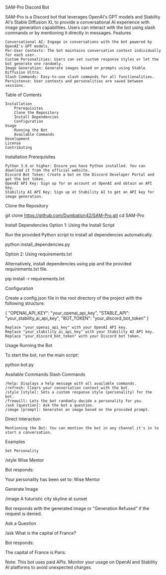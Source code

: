 SAM-Pro Discord Bot

SAM-Pro is a Discord bot that leverages OpenAI's GPT models and Stability AI's Stable Diffusion XL to provide a conversational AI experience with image generation capabilities. Users can interact with the bot using slash commands or by mentioning it directly in messages.
Features

    Conversational AI: Engage in conversations with the bot powered by OpenAI's GPT models.
    Per-User Contexts: The bot maintains conversation context individually for each user.
    Custom Personalities: Users can set custom response styles or let the bot generate one randomly.
    Image Generation: Generate images based on prompts using Stable Diffusion Ultra.
    Slash Commands: Easy-to-use slash commands for all functionalities.
    Persistence: User contexts and personalities are saved between sessions.

Table of Contents

    Installation
        Prerequisites
        Clone the Repository
        Install Dependencies
        Configuration
    Usage
        Running the Bot
        Available Commands
    Development
    License
    Contributing

Installation
Prerequisites

    Python 3.6 or higher: Ensure you have Python installed. You can download it from the official website.
    Discord Bot Token: Create a bot on the Discord Developer Portal and get the bot token.
    OpenAI API Key: Sign up for an account at OpenAI and obtain an API key.
    Stability AI API Key: Sign up at Stability AI to get an API key for image generation.

Clone the Repository

git clone https://github.com/Dumbation42/SAM-Pro.git
cd SAM-Pro

Install Dependencies
Option 1: Using the Install Script

Run the provided Python script to install all dependencies automatically.

python install_dependencies.py

Option 2: Using requirements.txt

Alternatively, install dependencies using pip and the provided requirements.txt file.

pip install -r requirements.txt

Configuration

Create a config.json file in the root directory of the project with the following structure:

{
  "OPENAI_API_KEY": "your_openai_api_key",
  "STABLE_API": "your_stability_ai_api_key",
  "BOT_TOKEN": "your_discord_bot_token"
}

    Replace "your_openai_api_key" with your OpenAI API key.
    Replace "your_stability_ai_api_key" with your Stability AI API key.
    Replace "your_discord_bot_token" with your Discord bot token.

Usage
Running the Bot

To start the bot, run the main script:

python bot.py

Available Commands
Slash Commands

    /help: Displays a help message with all available commands.
    /refresh: Clears your conversation context with the bot.
    /style [style]: Sets a custom response style (personality) for the bot.
    /freewill: Lets the bot randomly decide a personality for you.
    /ask [question]: Ask the bot a question.
    /image [prompt]: Generates an image based on the provided prompt.

Direct Interaction

    Mentioning the Bot: You can mention the bot in any channel it's in to start a conversation.

Examples

    Set Personality

/style Wise Mentor

Bot responds:

Your personality has been set to: Wise Mentor

Generate Image

/image A futuristic city skyline at sunset

Bot responds with the generated image or "Generation Refused" if the request is denied.

Ask a Question

/ask What is the capital of France?

Bot responds:

The capital of France is Paris.

Note: This bot uses paid APIs. Monitor your usage on OpenAI and Stability AI platforms to avoid unexpected charges.
